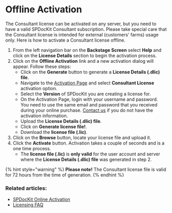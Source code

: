 # Offline Activation

The Consultant license can be activated on any server, but you need to have a valid SPDocKit Consultant subscription. Please take special care that the Consultant license is intended for external \(customers' farms\) usage only. Here is how to activate a Consultant license offline.

1. From the left navigation bar on the **Backstage Screen** select **Help** and click on the **License Details** section to begin the activation process.
2. Click on the **Offline Activation** link and a new activation dialog will appear. Follow these steps:
   * Click on the **Generate** button to generate a **License Details \(.dlic\) file**.
   * Navigate to the [Activation Page](https://my.syskit.com/activation/?P=SPDocKit) and select **Consultant License** activation option.
   * Select the **Version** of SPDocKit you are creating a license for.
   * On the Activation Page, login with your username and password. You need to use the same email and password that you received during your online purchase. [Contact us](https://www.syskit.com/company/contact-us/) if you do not have the activation information.    
   * Upload the **License Details \(.dlic\) file**.
   * Click on **Generate license file!**.
   * Download the **license file \(.lic\)**.
3. Click on the **Browse** button, locate your license file and upload it.
4. Click the **Activate** button. Activation takes a couple of seconds and is a one time process.
   * The **license file \(.lic\)** is **only valid** for the user account and server where the **License Details \(.dlic\) file** was generated in step 2.

{% hint style="warning" %}
**Please note!** The Consultant license file is valid for 72 hours from the time of generation.
{% endhint %}

### Related articles:

* [SPDocKit Online Activation](online-activation.md)
* [Licensing FAQ](activation-faq.md)

